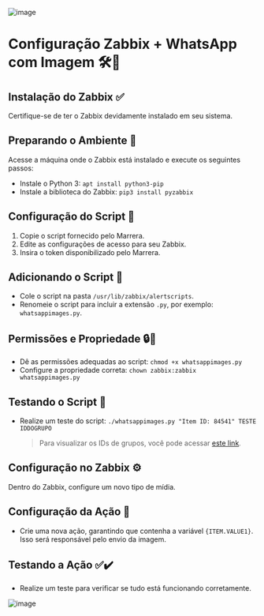 ![image](https://github.com/MarreraTech/Zabbix/assets/141791017/937ef0f2-c187-4c1f-a95d-8b2c5afabee6)

# Configuração Zabbix + WhatsApp com Imagem 🛠️📱

## Instalação do Zabbix ✅

Certifique-se de ter o Zabbix devidamente instalado em seu sistema.

## Preparando o Ambiente 🐍

Acesse a máquina onde o Zabbix está instalado e execute os seguintes passos:

- Instale o Python 3: `apt install python3-pip`
- Instale a biblioteca do Zabbix: `pip3 install pyzabbix`

## Configuração do Script 📜

1. Copie o script fornecido pelo Marrera.
2. Edite as configurações de acesso para seu Zabbix.
3. Insira o token disponibilizado pelo Marrera.

## Adicionando o Script 📂

- Cole o script na pasta `/usr/lib/zabbix/alertscripts`.
- Renomeie o script para incluir a extensão `.py`, por exemplo: `whatsappimages.py`.

## Permissões e Propriedade 🔒👤

- Dê as permissões adequadas ao script: `chmod +x whatsappimages.py`
- Configure a propriedade correta: `chown zabbix:zabbix whatsappimages.py`

## Testando o Script 🧪

- Realize um teste do script: `./whatsappimages.py "Item ID: 84541" TESTE IDDOGRUPO`

  > Para visualizar os IDs de grupos, você pode acessar [este link](https://app.marrera.net/tools/idgrupos.php).

## Configuração no Zabbix ⚙️

Dentro do Zabbix, configure um novo tipo de mídia.

## Configuração da Ação 📢

- Crie uma nova ação, garantindo que contenha a variável `{ITEM.VALUE1}`. Isso será responsável pelo envio da imagem.

## Testando a Ação ✅✔️

- Realize um teste para verificar se tudo está funcionando corretamente.



![image](https://github.com/MarreraTech/Zabbix/assets/141791017/a91e9672-02e3-4651-8c15-71960390bd2b)
